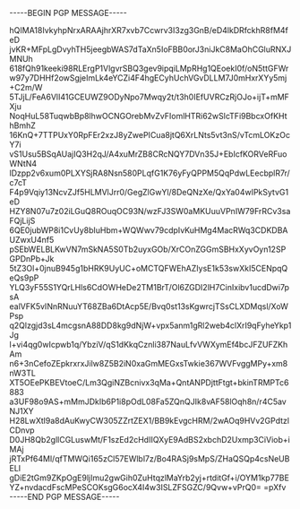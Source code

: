 -----BEGIN PGP MESSAGE-----

hQIMA18IvkyhpNrxARAAjhrXR7xvb7Ccwrv3I3zg3GnB/eD4lkDRfckhR8fM4feD
jvKR+MFpLgDvyhTH5jeegbWAS7dTaXn5IoFBB0orJ3niJkC8MaOhCGluRNXJMNUh
618fQh91keeki98RLErgP1VlgvrSBQ3gev9ipqiLMpRHg1QEoekI0f/oN5ttGFWr
w97y7DHHf2owSgjeImLk4eYCZi4F4hgECyhUchVGvDLLM7J0mHxrXYy5mj+C2m/W
5TJjL/FeA6VlI41GCEUWZ9ODyNpo7Mwqy2t/t3h0IEfUVRCzRjOJo+ijT+mMFXju
NoqHuL58TuqwbBp8lhwOCNGOrebMvZvFIomlHTRi62wSlcTFi9BbcxOfKHthBmhZ
16KnQ+7TTPUxY0RpFEr2xzJ8yZwePICua8jtQ6XrLNts5vt3nS/vTcmLOKzOcY7i
vS1Usu5BSqAUajIQ3H2qJ/A4xuMrZB8CRcNQY7DVn35J+EbIcfKORVeRFuoWNtN4
lDzpp2v6xum0PLXYSjRA8Nsn580PLqfG1K76yFyQPPM5QqPdwLEecbplR7r/c7cT
F4p9Vqiy13NcvZJf5HLMVlJrr0/GegZlGwYl/8DeQNzXe/QxYa04wIPkSytvG1eD
HZY8N07u7z02iLGuQ8ROuqOC93N/wzFJ3SW0aMKUuuVPnIW79FrRCv3saFQjLijS
6QE0jubWP8i1CvUy8bIuHbm+WQWwv79cdpIvKuHMg4MacRWq3CDKDBAUZwxU4nf5
pSEbWELBLKwVN7mSkNA5S0Tb2uyxGOb/XrCOnZGGmSBHxXyvOyn12SPGPDnPb+Jk
5tZ3Ol+0jnuB945g1bHRK9UyUC+oMCTQFWEhAZIysE1k53swXkI5CENpqQeQs9pP
YLQ3yF55S1YQrLHls6CdOWHeDe2TM1BrT/Ol6ZGDI2lH7CinIxibv1ucdDwi7psA
ealVFK5vINnRNuuYT68ZBa6DtAcp5E/Bvq0st13sKgwrcjTSsCLXDMqsl/XoWPsp
q2Qlzgjd3sL4mcgsnA88DD8kg9dNjW+vpx5anm1gRl2web4clXrI9qFyheYkp1Jg
l+vi4qg0wIcpwb1q/YbziV/qS1dKkqCznli387NauLfvVWXymEf4bcJFZUFZKhAm
n6+3nCefoZEpkrxrxJilw8Z5B2iN0xaGmMEGxsTwkie367WVFvggMPy+xm8nW3TL
XT5OEePKBEVtoeC/Lm3QgiNZBcnivx3qMa+QntANPDjttFtgt+bkinTRMPTc6883
a3UF98o9AS+mMmJDkIb6P1i8pOdL08Fa5ZQnQJIk8vAF58lOqh8n/r4C5avNJ1XY
H28LwXtl9a8dAuKwyCW305ZZrtZEX1/BB9kEvgcHRM/2wAOq9HVv2GPdtzlCDnvp
D0JH8Qb2gllCGLuswMt/F1szEd2cHdIIQXyE9AdBS2xbchD2Uxmp3CiViob+iMAj
jRTxPf64Ml/qfTMWQi165zCl57EWlbl7z/Bo4RASj9sMpS/ZHaQSQp4csNeUBELI
gDiE2tGm9ZKpOgE9ljImu2gwGih0ZuHtqzlMaYrb2yj+rtditGf+i/OYM1kp77BE
YZ+nvdacdFscMPeSCOKsgG6ocX4I4w3ISLZFSGZC/9Qvw+vPrQ0=
=pXfv
-----END PGP MESSAGE-----

